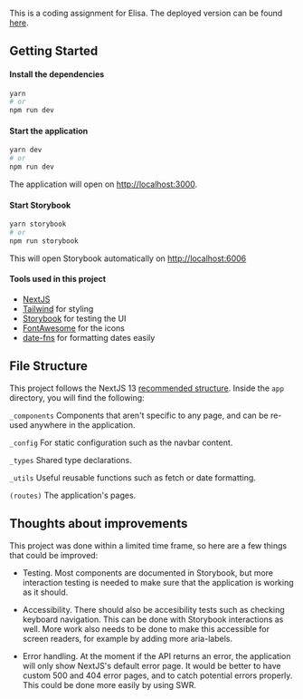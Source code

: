 This is a coding assignment for Elisa. The deployed version can be found [here](https://elisa-coding-assignment.vercel.app/).

## Getting Started

#### Install the dependencies

```bash
yarn
# or
npm run dev
```

#### Start the application

```bash
yarn dev
# or
npm run dev
```

The application will open on [http://localhost:3000](http://localhost:3000).

#### Start Storybook

```bash
yarn storybook
# or
npm run storybook
```

This will open Storybook automatically on [http://localhost:6006](http://localhost:6006)

#### Tools used in this project

- [NextJS](https://nextjs.org/)
- [Tailwind](https://tailwindcss.com/) for styling
- [Storybook](https://storybook.js.org/) for testing the UI
- [FontAwesome](https://fontawesome.com/) for the icons
- [date-fns](https://date-fns.org/) for formatting dates easily

## File Structure

This project follows the NextJS 13 [recommended structure](https://nextjs.org/docs/getting-started/project-structure).
Inside the `app` directory, you will find the following:

`_components` Components that aren't specific to any page, and can be re-used anywhere in the application.

`_config` For static configuration such as the navbar content.

`_types` Shared type declarations.

`_utils` Useful reusable functions such as fetch or date formatting.

`(routes)` The application's pages.

## Thoughts about improvements

This project was done within a limited time frame, so here are a few things that could be improved:

- Testing. Most components are documented in Storybook, but more interaction testing is needed to make sure that the application is working as it should.

- Accessibility. There should also be accesibility tests such as checking keyboard navigation. This can be done with Storybook interactions as well. More work also needs to be done to make this accessible for screen readers, for example by adding more aria-labels.

- Error handling. At the moment if the API returns an error, the application will only show NextJS's default error page. It would be better to have custom 500 and 404 error pages, and to catch potential errors properly. This could be done more easily by using SWR.
